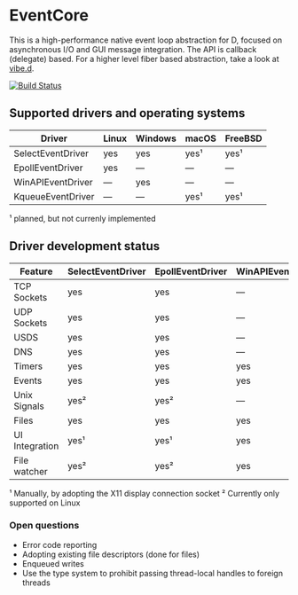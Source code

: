 EventCore
=========

This is a high-performance native event loop abstraction for D, focused on asynchronous I/O and GUI message integration. The API is callback (delegate) based. For a higher level fiber based abstraction, take a look at [vibe.d](https://vibed.org/).

[![Build Status](https://travis-ci.org/vibe-d/eventcore.svg?branch=master)](https://travis-ci.org/vibe-d/eventcore)


Supported drivers and operating systems
---------------------------------------

Driver            | Linux   | Windows | macOS   | FreeBSD
------------------|---------|---------|---------|--------
SelectEventDriver | yes     | yes     | yes¹    | yes¹
EpollEventDriver  | yes     | &mdash; | &mdash; | &mdash;
WinAPIEventDriver | &mdash; | yes     | &mdash; | &mdash;
KqueueEventDriver | &mdash; | &mdash; | yes¹    | yes¹

¹ planned, but not currenly implemented


Driver development status
-------------------------

Feature          | SelectEventDriver | EpollEventDriver | WinAPIEventDriver | KqueueEventDriver
-----------------|-------------------|------------------|-------------------|------------------
TCP Sockets      | yes               | yes              | &mdash;           | &mdash;          
UDP Sockets      | yes               | yes              | &mdash;           | &mdash;          
USDS             | yes               | yes              | &mdash;           | &mdash;          
DNS              | yes               | yes              | &mdash;           | &mdash;          
Timers           | yes               | yes              | yes               | &mdash;          
Events           | yes               | yes              | yes               | &mdash;          
Unix Signals     | yes²              | yes²             | &mdash;           | &mdash;          
Files            | yes               | yes              | yes               | &mdash;          
UI Integration   | yes¹              | yes¹             | yes               | &mdash;          
File watcher     | yes²              | yes²             | yes               | &mdash;          

¹ Manually, by adopting the X11 display connection socket
² Currently only supported on Linux


### Open questions

- Error code reporting
- Adopting existing file descriptors (done for files)
- Enqueued writes
- Use the type system to prohibit passing thread-local handles to foreign threads
